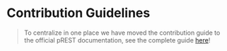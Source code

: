 # Contribution Guidelines

> To centralize in one place we have moved the contribution guide to the official pREST documentation, see the complete guide [here](https://docs.prestd.com/contribute/)!

